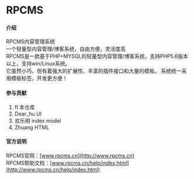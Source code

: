 # RPCMS

#### 介绍
RPCMS内容管理系统  
一个轻量型内容管理/博客系统，自由方便，灵活度高  
RPCMS是一款基于PHP+MYSQL的轻量型内容管理/博客系统，支持PHP5.6版本以上，支持win/Linux系统。  
它虽然小巧，但有着强大的扩展性、丰富的插件接口和大量的模板。 
系统统一采用模板标签，开发更方便！

#### 参与贡献

1.  fl 本仓库
2.  Dear_hu UI
3.  欢乐明 index model
4.  Zhuang HTML


#### 官方说明

RPCMS官网：[www.rpcms.cn](http://www.rpcms.cn)  
RPCMS帮助文档：[www.rpcms.cn/help/index.html](http://www.rpcms.cn/help/index.html)  